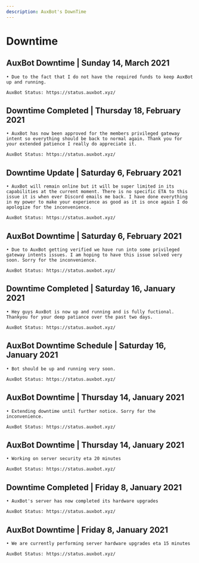 ```yaml
---
description: AuxBot's DownTime
---
```


# Downtime

##  **AuxBot Downtime** \| **Sunday 14, March 2021**

```text
• Due to the fact that I do not have the required funds to keep AuxBot up and running.

AuxBot Status: https://status.auxbot.xyz/
```

##  **Downtime Completed** \| **Thursday 18, February 2021** 

```text
• AuxBot has now been approved for the members privileged gateway intent so everything should be back to normal again. Thank you for your extended patience I really do appreciate it.

AuxBot Status: https://status.auxbot.xyz/
```

## **Downtime Update** \| **Saturday 6, February 2021**

```text
• AuxBot will remain online but it will be super limited in its capabilities at the current moment. There is no specific ETA to this issue it is when ever Discord emails me back. I have done everything in my power to make your experience as good as it is once again I do apologize for the inconvenience.

AuxBot Status: https://status.auxbot.xyz/
```

## **AuxBot Downtime** \| **Saturday 6, February 2021**

```text
• Due to AuxBot getting verified we have run into some privileged gateway intents issues. I am hoping to have this issue solved very soon. Sorry for the inconvenience.

AuxBot Status: https://status.auxbot.xyz/
```

## **Downtime Completed** \| **Saturday 16, January 2021**

```text
• Hey guys AuxBot is now up and running and is fully fuctional. Thankyou for your deep patiance over the past two days.

AuxBot Status: https://status.auxbot.xyz/
```

## **AuxBot Downtime Schedule** \| **Saturday 16, January 2021**

```text
• Bot should be up and running very soon.

AuxBot Status: https://status.auxbot.xyz/
```

## **AuxBot Downtime** \| **Thursday 14, January 2021**

```text
• Extending downtime until further notice. Sorry for the inconvenience.

AuxBot Status: https://status.auxbot.xyz/
```

## **AuxBot Downtime** \| **Thursday 14, January 2021**

```text
• Working on server security eta 20 minutes

AuxBot Status: https://status.auxbot.xyz/ 
```

## **Downtime Completed** \| **Friday 8, January 2021**

```text
• AuxBot's server has now completed its hardware upgrades

AuxBot Status: https://status.auxbot.xyz/
```

## **AuxBot Downtime** \| **Friday 8, January 2021**

```text
• We are currently performing server hardware upgrades eta 15 minutes

AuxBot Status: https://status.auxbot.xyz/
```


